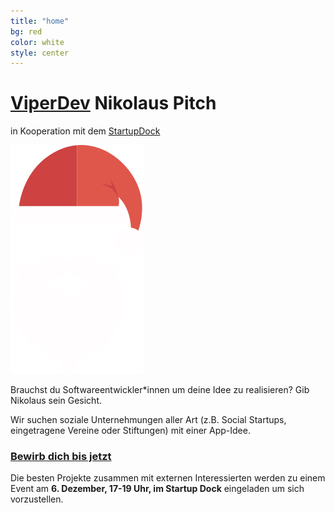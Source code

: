 ```yaml
---
title: "home"
bg: red
color: white
style: center
---
```


# [ViperDev](https://viperdev.io/) Nikolaus Pitch

in Kooperation mit dem [StartupDock](https://startupdock.de/)

![Santa](img/santa.png)

Brauchst du Softwareentwickler*innen um deine Idee zu realisieren? Gib Nikolaus sein Gesicht.

Wir suchen soziale Unternehmungen aller Art (z.B. Social Startups, eingetragene Vereine oder Stiftungen) mit einer App-Idee.

### [Bewirb dich bis jetzt](#bewerbung)

Die besten Projekte zusammen mit externen Interessierten werden zu einem Event am __6. Dezember, 17-19 Uhr, im Startup Dock__ eingeladen um sich vorzustellen.
